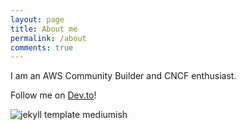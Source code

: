 ```yaml
---
layout: page
title: About me
permalink: /about
comments: true
---
```


<div class="row justify-content-between">
<div class="col-md-8 pr-5">

<p>I am an AWS Community Builder and CNCF enthusiast. </p>
<p>Follow me on <a href="https://dev.to/shardulsrivastava">Dev.to</a>!</p>

<p class="mb-5"><img class="shadow-lg" src="{{site.baseurl}}/assets/images/Shardul.png" alt="jekyll template mediumish" /></p>
<!--
<h4>Documentation</h4>


<p>Please, read the docs <a href="https://bootstrapstarter.com/bootstrap-templates/template-mediumish-bootstrap-jekyll/">here</a>.</p>

<h4>Questions or bug reports?</h4>

-->

</div>

<div class="col-md-4">

<div class="sticky-top sticky-top-80">
<h5>Buy me a coffee</h5>

<p>Thank you for your support! Your donation motivates me to keep writing .</p>

<a target="_blank" href="https://www.buymeacoffee.com/shardul" class="btn btn-danger">Buy me a coffee</a>

</div>
</div>
</div>
